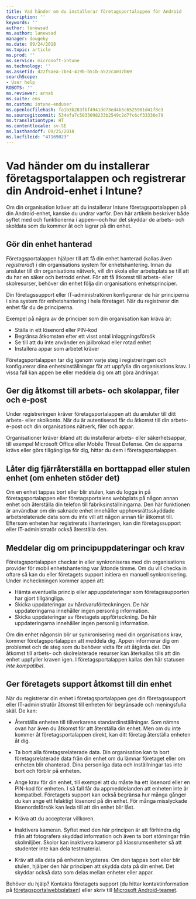 ```yaml
---
title: Vad händer om du installerar företagsportalappen för Android
description: ''
keywords: ''
author: lenewsad
ms.author: lanewsad
manager: dougeby
ms.date: 09/24/2018
ms.topic: article
ms.prod: ''
ms.service: microsoft-intune
ms.technology: ''
ms.assetid: d22f5aea-7be4-419b-b51b-a522ca037b69
searchScope:
- User help
ROBOTS: ''
ms.reviewer: arnab
ms.suite: ems
ms.custom: intune-enduser
ms.openlocfilehash: fa1b3b283fbf4941dd73ed4b5c6525901d41f8e3
ms.sourcegitcommit: 534efa7c5033098233b2549c2d7fc6cf33330e79
ms.translationtype: HT
ms.contentlocale: sv-SE
ms.lasthandoff: 09/25/2018
ms.locfileid: "47169023"
---
```

# <a name="what-happens-if-you-install-the-company-portal-app-and-enroll-your-android-device-in-intune"></a>Vad händer om du installerar företagsportalappen och registrerar din Android-enhet i Intune?

Om din organisation kräver att du installerar Intune företagsportalappen på din Android-enhet, kanske du undrar varför. Den här artikeln beskriver både syftet med och funktionerna i appen&mdash;och hur det skyddar de arbets- och skoldata som du kommer åt och lagrar på din enhet.

## <a name="gets-your-device-managed"></a>Gör din enhet hanterad
Företagsportalappen hjälper till att få din enhet hanterad (kallas även *registrerad*) i din organisations system för enhetshantering. Innan du ansluter till din organisations nätverk, vill din skola eller arbetsplats se till att du har en säker och betrodd enhet. För att få åtkomst till arbets- eller skolresurser, behöver din enhet följa din organisations enhetsprinciper. 

Din företagssupport eller IT-administratören konfigurerar de här principerna i sina system för enhetshantering i hela företaget. När du registrerar din enhet får du de principerna. 

Exempel på några av de principer som din organisation kan kräva är:
* Ställa in ett lösenord eller PIN-kod
* Begränsa åtkomsten efter ett visst antal inloggningsförsök
* Se till att du inte använder en jailbrokad eller rotad enhet
* Installera appar som arbetet kräver

Företagsportalappen tar dig igenom varje steg i registreringen och konfigurerar dina enhetsinställningar för att uppfylla din organisations krav. I vissa fall kan appen be eller meddela dig om att göra ändringar.

## <a name="gives-you-access-to-work-and-school-apps-work-files-and-email"></a>Ger dig åtkomst till arbets- och skolappar, filer och e-post
Under registreringen kräver företagsportalappen att du ansluter till ditt arbets- eller skolkonto. När du är autentiserad får du åtkomst till din arbets-e-post och din organisations nätverk, filer och appar. 

Organisationer kräver ibland att du installerar arbets- eller säkerhetsappar, till exempel Microsoft Office eller Mobile Threat Defense. Om de apparna krävs eller görs tillgängliga för dig, hittar du dem i företagsportalappen.

## <a name="lets-you-remotely-reset-a-lost-or-stolen-device-if-device-supports-it"></a>Låter dig fjärråterställa en borttappad eller stulen enhet (om enheten stöder det)
Om en enhet tappas bort eller blir stulen, kan du logga in på företagsportalappen eller företagsportalens webbplats på någon annan enhet och återställa din telefon till fabriksinställningarna. Den här funktionen är användbar om din saknade enhet innehåller upphovsrättsskyddade arbetsrelaterade data som du inte vill att någon annan får åtkomst till. Eftersom enheten har registrerats i hanteringen, kan din företagssupport eller IT-administratör också återställa den.  

## <a name="notifies-you-of-policy-updates-and-requirements"></a>Meddelar dig om principuppdateringar och krav
Företagsportalappen checkar in eller synkroniseras med din organisations provider för mobil enhetshantering var åttonde timme. Om du vill checka in oftare så kan du eller företagets support initiera en manuell synkronisering. Under incheckningen kommer appen att:  
* Hämta eventuella princip eller appuppdateringar som företagssupporten har gjort tillgängliga.  
* Skicka uppdateringar av hårdvaruförteckningen. De här uppdateringarna innehåller ingen personlig information.  
* Skicka uppdateringar av företagets appförteckning. De här uppdateringarna innehåller ingen personlig information.  

Om din enhet någonsin blir ur synkronisering med din organisations krav, kommer företagsportalappen att meddela dig. Appen informerar dig om problemet och de steg som du behöver vidta för att åtgärda det. Din åtkomst till arbets- och skolrelaterade resurser kan återkallas tills att din enhet uppfyller kraven igen. I företagsportalappen kallas den här statusen *inte kompatibel*. 

## <a name="permits-company-support-access-to-your-device"></a>Ger företagets support åtkomst till din enhet
När du registrerar din enhet i företagsportalappen ges din företagssupport eller IT-administratör åtkomst till enheten för begränsade och meningsfulla skäl. De kan:  

* Återställa enheten till tillverkarens standardinställningar. Som nämns ovan har även du åtkomst för att återställa din enhet. Men om du inte kommer åt företagsportalappen direkt, kan ditt företag återställa enheten åt dig.  

* Ta bort alla företagsrelaterade data. Din organisation kan ta bort företagsrelaterade data från din enhet om du lämnar företaget eller om enheten blir ohanterad. Dina personliga data och inställningar tas inte bort och förblir på enheten.  

* Ange krav för din enhet, till exempel att du måste ha ett lösenord eller en PIN-kod för enheten. I så fall får du appmeddelanden att enheten inte är kompatibel. Företagets support kan också begränsa hur många gånger du kan ange ett felaktigt lösenord på din enhet. För många misslyckade lösenordsförsök kan leda till att din enhet blir låst.  

* Kräva att du accepterar villkoren.  

* Inaktivera kameran. Syftet med den här principen är att förhindra dig från att fotografera skyddad information och även ta bort störningar från skolmiljöer. Skolor kan inaktivera kameror på klassrumsenheter så att studenter inte kan dela testmaterial.  

* Kräv att alla data på enheten krypteras. Om den tappas bort eller blir stulen, hjälper den här principen att skydda data på din enhet. Det skyddar också data som delas mellan enheter eller appar.  

Behöver du hjälp? Kontakta företagets support (du hittar kontaktinformation på [företagsportalwebbplatsen](https://go.microsoft.com/fwlink/?linkid=2010980)) eller skriv till <a href="mailto:wintunedroidfbk@microsoft.com?subject=I'm having trouble installing the Company Portal app on my Android device&body=Describe the issue you're experiencing here.">Microsoft Android-teamet</a>.
